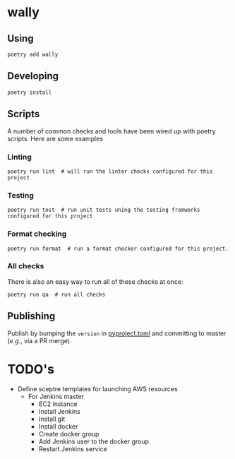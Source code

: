 # wally

## Using

```
poetry add wally
```

## Developing

```
poetry install
```

## Scripts

A number of common checks and tools have been wired up with poetry scripts. Here are some examples

### Linting
```
poetry run lint  # will run the linter checks configured for this project
```

### Testing
```
poetry run test  # run unit tests uning the testing framworks configured for this project
```

### Format checking
```
poetry run format  # run a format checker configured for this project.
```

### All checks
There is also an easy way to run all of these checks at once:

```
poetry run qa  # run all checks
```

## Publishing

Publish by bumping the `version` in [pyproject.toml](pyproject.toml) and
committing to master (*e.g.*, via a PR merge).


# TODO's
- Define sceptre templates for launching AWS resources
  - For Jenkins master
    - EC2 instance
    - Install Jenkins
    - Install git
    - Install docker
    - Create docker group
    - Add Jenkins user to the docker group
    - Restart Jenkins service

